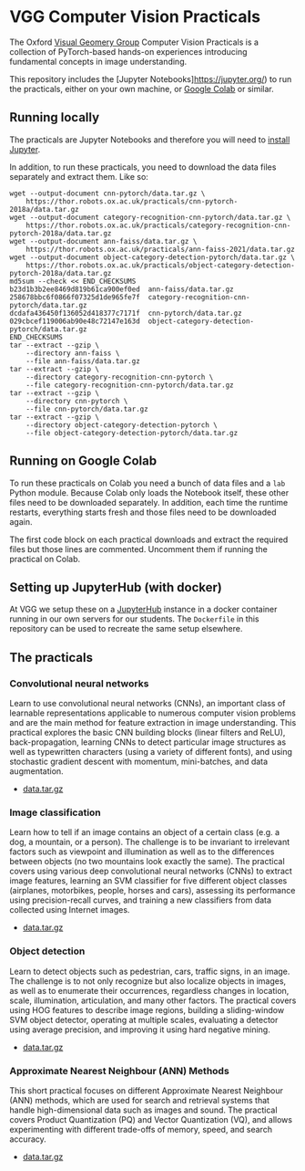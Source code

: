 # VGG Computer Vision Practicals

The Oxford [Visual Geomery Group](http://www.robots.ox.ac.uk/~vgg)
Computer Vision Practicals is a collection of PyTorch-based hands-on
experiences introducing fundamental concepts in image understanding.

This repository includes the [Jupyter Notebooks]https://jupyter.org/)
to run the practicals, either on your own machine, or [Google
Colab](https://colab.research.google.com/) or similar.


## Running locally

The practicals are Jupyter Notebooks and therefore you will need to
[install Jupyter](https://jupyter.org/install).

In addition, to run these practicals, you need to download the data
files separately and extract them.  Like so:

    wget --output-document cnn-pytorch/data.tar.gz \
        https://thor.robots.ox.ac.uk/practicals/cnn-pytorch-2018a/data.tar.gz
    wget --output-document category-recognition-cnn-pytorch/data.tar.gz \
        https://thor.robots.ox.ac.uk/practicals/category-recognition-cnn-pytorch-2018a/data.tar.gz
    wget --output-document ann-faiss/data.tar.gz \
        https://thor.robots.ox.ac.uk/practicals/ann-faiss-2021/data.tar.gz
    wget --output-document object-category-detection-pytorch/data.tar.gz \
        https://thor.robots.ox.ac.uk/practicals/object-category-detection-pytorch-2018a/data.tar.gz
    md5sum --check << END_CHECKSUMS
    b23d1b3b2ee8469d819b61ca900ef0ed  ann-faiss/data.tar.gz
    258678bbc6f0866f07325d1de965fe7f  category-recognition-cnn-pytorch/data.tar.gz
    dcdafa436450f136052d418377c7171f  cnn-pytorch/data.tar.gz
    029cbcef119006ab90e48c72147e163d  object-category-detection-pytorch/data.tar.gz
    END_CHECKSUMS
    tar --extract --gzip \
        --directory ann-faiss \
        --file ann-faiss/data.tar.gz
    tar --extract --gzip \
        --directory category-recognition-cnn-pytorch \
        --file category-recognition-cnn-pytorch/data.tar.gz
    tar --extract --gzip \
        --directory cnn-pytorch \
        --file cnn-pytorch/data.tar.gz
    tar --extract --gzip \
        --directory object-category-detection-pytorch \
        --file object-category-detection-pytorch/data.tar.gz


## Running on Google Colab

To run these practicals on Colab you need a bunch of data files and a
`lab` Python module.  Because Colab only loads the Notebook itself,
these other files need to be downloaded separately.  In addition, each
time the runtime restarts, everything starts fresh and those files
need to be downloaded again.

The first code block on each practical downloads and extract the
required files but those lines are commented.  Uncomment them if
running the practical on Colab.


## Setting up JupyterHub (with docker)

At VGG we setup these on a [JupyterHub](https://jupyter.org/hub)
instance in a docker container running in our own servers for our
students.  The `Dockerfile` in this repository can be used to recreate
the same setup elsewhere.


## The practicals

### Convolutional neural networks

Learn to use convolutional neural networks (CNNs), an important class
of learnable representations applicable to numerous computer vision
problems and are the main method for feature extraction in image
understanding.  This practical explores the basic CNN building blocks
(linear filters and ReLU), back-propagation, learning CNNs to detect
particular image structures as well as typewritten characters (using a
variety of different fonts), and using stochastic gradient descent
with momentum, mini-batches, and data augmentation.

- [data.tar.gz](https://thor.robots.ox.ac.uk/practicals/cnn-pytorch-2018a/data.tar.gz)


### Image classification

Learn how to tell if an image contains an object of a certain class
(e.g. a dog, a mountain, or a person).  The challenge is to be
invariant to irrelevant factors such as viewpoint and illumination as
well as to the differences between objects (no two mountains look
exactly the same).  The practical covers using various deep
convolutional neural networks (CNNs) to extract image features,
learning an SVM classifier for five different object classes
(airplanes, motorbikes, people, horses and cars), assessing its
performance using precision-recall curves, and training a new
classifiers from data collected using Internet images.

- [data.tar.gz](https://thor.robots.ox.ac.uk/practicals/category-recognition-cnn-pytorch-2018a/data.tar.gz)


### Object detection

Learn to detect objects such as pedestrian, cars, traffic signs, in an
image.  The challenge is to not only recognize but also localize
objects in images, as well as to enumerate their occurrences,
regardless changes in location, scale, illumination, articulation, and
many other factors.  The practical covers using HOG features to
describe image regions, building a sliding-window SVM object detector,
operating at multiple scales, evaluating a detector using average
precision, and improving it using hard negative mining.

- [data.tar.gz](https://thor.robots.ox.ac.uk/practicals/object-category-detection-pytorch-2018a/data.tar.gz)


### Approximate Nearest Neighbour (ANN) Methods

This short practical focuses on different Approximate Nearest
Neighbour (ANN) methods, which are used for search and retrieval
systems that handle high-dimensional data such as images and sound.
The practical covers Product Quantization (PQ) and Vector Quantization
(VQ), and allows experimenting with different trade-offs of memory,
speed, and search accuracy.

- [data.tar.gz](https://thor.robots.ox.ac.uk/practicals/ann-faiss-2021/data.tar.gz)
